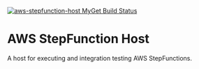 [![aws-stepfunction-host MyGet Build Status](https://www.myget.org/BuildSource/Badge/aws-stepfunction-host?identifier=394e9573-3e3e-4f74-b7a5-8a374e5d496b)](https://www.myget.org/)
# AWS StepFunction Host

A host for executing and integration testing AWS StepFunctions.
